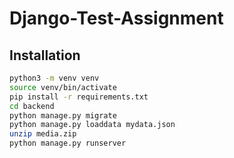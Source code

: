 # Django-Test-Assignment

## Installation

```bash
python3 -m venv venv
source venv/bin/activate
pip install -r requirements.txt
cd backend
python manage.py migrate
python manage.py loaddata mydata.json
unzip media.zip
python manage.py runserver
```
